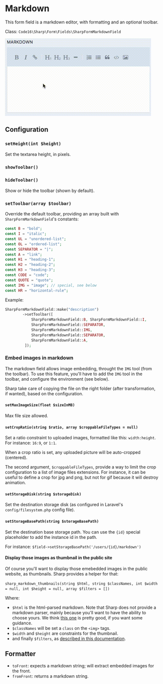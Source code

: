 # Markdown

This form field is a markdown editor, with formatting and an optional toolbar.

Class: `Code16\Sharp\Form\Fields\SharpFormMarkdownField`

![Example](./markdown.gif)


## Configuration


### `setHeight(int $height)`

Set the textarea height, in pixels.

### `showToolbar()`
### `hideToolbar()`

Show or hide the toolbar (shown by default).

### `setToolbar(array $toolbar)`

Override the default toolbar, providing an array built with `SharpFormMarkdownField`'s constants:

```php
const B = "bold";
const I = "italic";
const UL = "unordered-list";
const OL = "ordered-list";
const SEPARATOR = "|";
const A = "link";
const H1 = "heading-1";
const H2 = "heading-2";
const H3 = "heading-3";
const CODE = "code";
const QUOTE = "quote";
const IMG = "image"; // special, see below
const HR = "horizontal-rule";
```

Example:

```php
SharpFormMarkdownField::make("description")
        ->setToolbar([
            SharpFormMarkdownField::B, SharpFormMarkdownField::I,
            SharpFormMarkdownField::SEPARATOR,
            SharpFormMarkdownField::IMG,
            SharpFormMarkdownField::SEPARATOR,
            SharpFormMarkdownField::A,
         ]);
```

### Embed images in markdown

The markdown field allows image embedding, throught the `IMG` tool (from the toolbar). To use this feature, you'll have to add the `IMG` tool in the toolbar, and configure the environment (see below).

Sharp take care of copying the file on the right folder (after transformation, if wanted), based on the configuration.


#### `setMaxImageSize(float $sizeInMB)`

Max file size allowed.

#### `setCropRatio(string $ratio, array $croppableFileTypes = null)`

Set a ratio constraint to uploaded images, formatted like this: `width:height`. For instance: `16:9`, or `1:1`.

When a crop ratio is set, any uploaded picture will be auto-cropped (centered).

The second argument, `$croppableFileTypes`, provide a way to limit the crop configuration to a list of image files extensions. For instance, it can be useful to define a crop for jpg and png, but not for gif because it will destroy animation.

#### `setStorageDisk(string $storageDisk)`

Set the destination storage disk (as configured in Laravel's  `config/filesystem.php` config file).

#### `setStorageBasePath(string $storageBasePath)`

Set the destination base storage path. You can use the `{id}` special placeholder to add the instance id in the path.

For instance:
`$field->setStorageBasePath('/users/{id}/markdown')`

#### Display those images as thumbnail in the public site

Of course you'll want to display those emebedded images in the public website, as thumbnails. Sharp provides a helper for that:

`sharp_markdown_thumbnails(string $html, string $classNames, int $width = null, int $height = null, array $filters = [])`

Where:

- `$html` is the html-parsed markdown. Note that Sharp does not provide a markdown parser, mainly because you'll want to have the ability to choose yours. We think [this one](https://github.com/cebe/markdown) is pretty good, if you want some guidance.
- `$classNames` will be set a `class` on the `<img>` tags.
- `$width` and `$height` are constraints for the thumbnail.
- and finally `$filters`, as [described in this documentation](../sharp-built-in-solution-for-uploads.md).

## Formatter

- `toFront`: expects a markdown string; will extract embedded images for the front.
- `fromFront`: returns a markdown string.